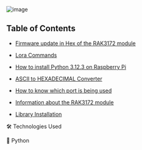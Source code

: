 
![image](https://github.com/user-attachments/assets/59239e73-0bf6-4189-9255-69a5199c9fc8)


## Table of Contents

- [Firmware update in Hex of the RAK3172 module](https://github.com/miguelvmonroy/Instrumented-Mooring-Location-Alert-SystemDesign/wiki/Actualizaci%C3%B3n-de-Fimware-en-Hex-del-modulo-RAK3172)

- [Lora Commands](https://github.com/miguelvmonroy/Instrumented-Mooring-Location-Alert-SystemDesign/wiki/Comandos-Lora)

- [How to install Python 3.12.3 on Raspberry Pi](https://github.com/miguelvmonroy/Instrumented-Mooring-Location-Alert-SystemDesign/wiki/Como-instalar-Python-3.12.3-en-Raspberry-Pi)

- [ASCII to HEXADECIMAL Converter](https://github.com/miguelvmonroy/Instrumented-Mooring-Location-Alert-SystemDesign/wiki/Convertidor--ASCII-A-HEXADECIMAL)

- [How to know which port is being used](https://github.com/miguelvmonroy/Instrumented-Mooring-Location-Alert-SystemDesign/wiki/c%C3%B3mo-saber-que-Puerto-esta-us%C3%A1ndose)

- [Information about the RAK3172 module](https://github.com/miguelvmonroy/Instrumented-Mooring-Location-Alert-SystemDesign/wiki/Informacion-del-modulo-RAK3172)

- [Library Installation](https://github.com/miguelvmonroy/Instrumented-Mooring-Location-Alert-SystemDesign/wiki/Instalaci%C3%B3n-de-Bibliotecas)


🛠 Technologies Used

🐍 Python
